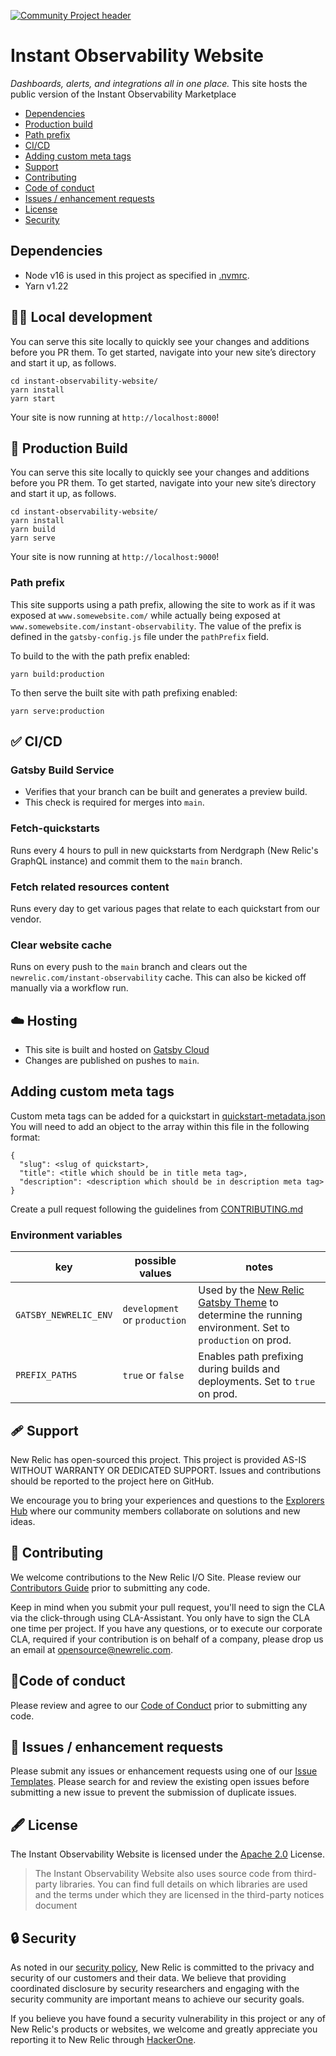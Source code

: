 [![Community Project header](https://github.com/newrelic/open-source-office/raw/master/examples/categories/images/Community_Project.png)](https://github.com/newrelic/open-source-office/blob/master/examples/categories/index.md#category-community-project)

# Instant Observability Website

_Dashboards, alerts, and integrations all in one place._
This site hosts the public version of the Instant Observability Marketplace

- [Dependencies](#dependencies)
- [Production build](#production-build)
- [Path prefix](#path-prefix)
- [CI/CD](#cicd)
- [Adding custom meta tags](#adding-custom-meta-tags)
- [Support](#support)
- [Contributing](#contributing)
- [Code of conduct](#code-of-conduct)
- [Issues / enhancement requests](#issues-enhancement-requests)
- [License](#license)
- [Security](#security)

## Dependencies

- Node v16 is used in this project as specified in [.nvmrc](https://github.com/newrelic/instant-observability-website/blob/master/.nvmrc).
- Yarn v1.22

## 👷‍♂️ Local development

You can serve this site locally to quickly see your changes and additions before you PR them. To get started, navigate into your new site’s directory and start it up, as follows.

```shell
cd instant-observability-website/
yarn install
yarn start
```

Your site is now running at `http://localhost:8000`!

## 🚀 Production Build

You can serve this site locally to quickly see your changes and additions before you PR them. To get started, navigate into your new site’s directory and start it up, as follows.

```shell
cd instant-observability-website/
yarn install
yarn build
yarn serve
```

Your site is now running at `http://localhost:9000`!

### Path prefix

This site supports using a path prefix, allowing the site to work as if it was exposed at `www.somewebsite.com/` while actually being exposed at `www.somewebsite.com/instant-observability`. The value of the prefix is defined in the `gatsby-config.js` file under the `pathPrefix` field.

To build to the with the path prefix enabled:

```shell
yarn build:production
```

To then serve the built site with path prefixing enabled:

```shell
yarn serve:production
```

## ✅ CI/CD

### Gatsby Build Service

- Verifies that your branch can be built and generates a preview build.
- This check is required for merges into `main`.

### Fetch-quickstarts

Runs every 4 hours to pull in new quickstarts from Nerdgraph (New Relic's GraphQL instance) and commit them to the `main` branch.

### Fetch related resources content

Runs every day to get various pages that relate to each quickstart from our vendor.

### Clear website cache

Runs on every push to the `main` branch and clears out the `newrelic.com/instant-observability` cache.
This can also be kicked off manually via a workflow run.

## ☁️ Hosting

- This site is built and hosted on [Gatsby Cloud](https://www.gatsbyjs.com/products/cloud/)
- Changes are published on pushes to `main`.

## Adding custom meta tags

Custom meta tags can be added for a quickstart in [quickstart-metadata.json](src/data/quickstart-metadata.json)
You will need to add an object to the array within this file in the following format:

```
{
  "slug": <slug of quickstart>,
  "title": <title which should be in title meta tag>,
  "description": <description which should be in description meta tag>
}
```

Create a pull request following the guidelines from [CONTRIBUTING.md](CONTRIBUTING.md)

### Environment variables

| key                   | possible values               | notes                                                                                                                                                      |
| --------------------- | ----------------------------- | ---------------------------------------------------------------------------------------------------------------------------------------------------------- |
| `GATSBY_NEWRELIC_ENV` | `development` or `production` | Used by the [New Relic Gatsby Theme](https://github.com/newrelic/gatsby-theme-newrelic) to determine the running environment. Set to `production` on prod. |
| `PREFIX_PATHS`        | `true` or `false`             | Enables path prefixing during builds and deployments. Set to `true` on prod.                                                                               |

## 🩹 Support

New Relic has open-sourced this project. This project is provided AS-IS WITHOUT WARRANTY OR DEDICATED SUPPORT. Issues and contributions should be reported to the project here on GitHub.

We encourage you to bring your experiences and questions to the [Explorers Hub](https://discuss.newrelic.com/t/how-to-install-your-first-quickstart-to-get-instant-observability-in-new-relic-i-o/164280) where our community members collaborate on solutions and new ideas.

## 🚧 Contributing

We welcome contributions to the New Relic I/O Site. Please review our [Contributors Guide](CONTRIBUTING.md) prior to submitting any code.

Keep in mind when you submit your pull request, you'll need to sign the CLA via the click-through using CLA-Assistant. You only have to sign the CLA one time per project. If you have any questions, or to execute our corporate CLA, required if your contribution is on behalf of a company, please drop us an email at opensource@newrelic.com.

## 🚦Code of conduct

Please review and agree to our [Code of Conduct](https://github.com/newrelic/.github/blob/main/CODE_OF_CONDUCT.md) prior to submitting any code.

## 🐛 Issues / enhancement requests

Please submit any issues or enhancement requests using one of our
[Issue Templates](https://github.com/newrelic/instant-observability-website/issues/new/choose).
Please search for and review the existing open issues before submitting a new
issue to prevent the submission of duplicate issues.

## 🖋 License

The Instant Observability Website is licensed under the [Apache 2.0](http://apache.org/licenses/LICENSE-2.0.txt) License.

> The Instant Observability Website also uses source code from third-party libraries. You can find full details on which libraries are used and the terms under which they are licensed in the third-party notices document

## 🔒 Security

As noted in our [security policy](../../security/policy), New Relic is committed to the privacy and security of our customers and their data. We believe that providing coordinated disclosure by security researchers and engaging with the security community are important means to achieve our security goals.

If you believe you have found a security vulnerability in this project or any of New Relic's products or websites, we welcome and greatly appreciate you reporting it to New Relic through [HackerOne](https://hackerone.com/newrelic).
